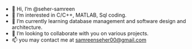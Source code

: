 - 👋 Hi, I’m @seher-samreen
- 👀 I’m interested in C/C++, MATLAB, Sql coding.
- 🌱 I’m currently learning database management and software design and architecture.
- 💞️ I’m looking to collaborate with you on various projects.
- 📫 you may contact me at samreenseher00@gmail.com

<!---
seher-samreen/seher-samreen is a ✨ special ✨ repository because its `README.md` (this file) appears on your GitHub profile.
You can click the Preview link to take a look at your changes.
--->
